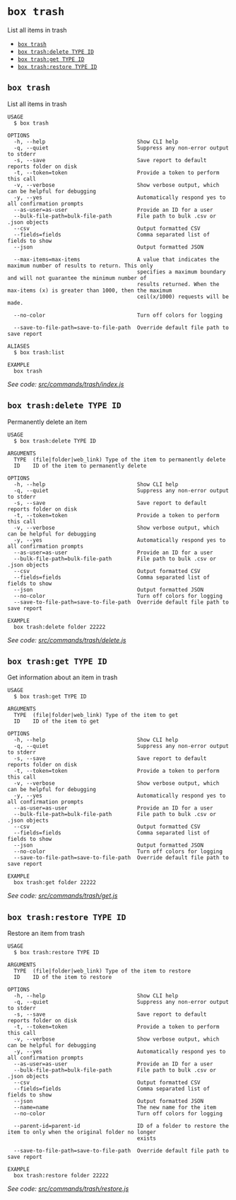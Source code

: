 `box trash`
===========

List all items in trash

* [`box trash`](#box-trash)
* [`box trash:delete TYPE ID`](#box-trashdelete-type-id)
* [`box trash:get TYPE ID`](#box-trashget-type-id)
* [`box trash:restore TYPE ID`](#box-trashrestore-type-id)

## `box trash`

List all items in trash

```
USAGE
  $ box trash

OPTIONS
  -h, --help                             Show CLI help
  -q, --quiet                            Suppress any non-error output to stderr
  -s, --save                             Save report to default reports folder on disk
  -t, --token=token                      Provide a token to perform this call
  -v, --verbose                          Show verbose output, which can be helpful for debugging
  -y, --yes                              Automatically respond yes to all confirmation prompts
  --as-user=as-user                      Provide an ID for a user
  --bulk-file-path=bulk-file-path        File path to bulk .csv or .json objects
  --csv                                  Output formatted CSV
  --fields=fields                        Comma separated list of fields to show
  --json                                 Output formatted JSON

  --max-items=max-items                  A value that indicates the maximum number of results to return. This only
                                         specifies a maximum boundary and will not guarantee the minimum number of
                                         results returned. When the max-items (x) is greater than 1000, then the maximum
                                         ceil(x/1000) requests will be made.

  --no-color                             Turn off colors for logging

  --save-to-file-path=save-to-file-path  Override default file path to save report

ALIASES
  $ box trash:list

EXAMPLE
  box trash
```

_See code: [src/commands/trash/index.js](https://github.com/box/boxcli/blob/v3.13.0/src/commands/trash/index.js)_

## `box trash:delete TYPE ID`

Permanently delete an item

```
USAGE
  $ box trash:delete TYPE ID

ARGUMENTS
  TYPE  (file|folder|web_link) Type of the item to permanently delete
  ID    ID of the item to permanently delete

OPTIONS
  -h, --help                             Show CLI help
  -q, --quiet                            Suppress any non-error output to stderr
  -s, --save                             Save report to default reports folder on disk
  -t, --token=token                      Provide a token to perform this call
  -v, --verbose                          Show verbose output, which can be helpful for debugging
  -y, --yes                              Automatically respond yes to all confirmation prompts
  --as-user=as-user                      Provide an ID for a user
  --bulk-file-path=bulk-file-path        File path to bulk .csv or .json objects
  --csv                                  Output formatted CSV
  --fields=fields                        Comma separated list of fields to show
  --json                                 Output formatted JSON
  --no-color                             Turn off colors for logging
  --save-to-file-path=save-to-file-path  Override default file path to save report

EXAMPLE
  box trash:delete folder 22222
```

_See code: [src/commands/trash/delete.js](https://github.com/box/boxcli/blob/v3.13.0/src/commands/trash/delete.js)_

## `box trash:get TYPE ID`

Get information about an item in trash

```
USAGE
  $ box trash:get TYPE ID

ARGUMENTS
  TYPE  (file|folder|web_link) Type of the item to get
  ID    ID of the item to get

OPTIONS
  -h, --help                             Show CLI help
  -q, --quiet                            Suppress any non-error output to stderr
  -s, --save                             Save report to default reports folder on disk
  -t, --token=token                      Provide a token to perform this call
  -v, --verbose                          Show verbose output, which can be helpful for debugging
  -y, --yes                              Automatically respond yes to all confirmation prompts
  --as-user=as-user                      Provide an ID for a user
  --bulk-file-path=bulk-file-path        File path to bulk .csv or .json objects
  --csv                                  Output formatted CSV
  --fields=fields                        Comma separated list of fields to show
  --json                                 Output formatted JSON
  --no-color                             Turn off colors for logging
  --save-to-file-path=save-to-file-path  Override default file path to save report

EXAMPLE
  box trash:get folder 22222
```

_See code: [src/commands/trash/get.js](https://github.com/box/boxcli/blob/v3.13.0/src/commands/trash/get.js)_

## `box trash:restore TYPE ID`

Restore an item from trash

```
USAGE
  $ box trash:restore TYPE ID

ARGUMENTS
  TYPE  (file|folder|web_link) Type of the item to restore
  ID    ID of the item to restore

OPTIONS
  -h, --help                             Show CLI help
  -q, --quiet                            Suppress any non-error output to stderr
  -s, --save                             Save report to default reports folder on disk
  -t, --token=token                      Provide a token to perform this call
  -v, --verbose                          Show verbose output, which can be helpful for debugging
  -y, --yes                              Automatically respond yes to all confirmation prompts
  --as-user=as-user                      Provide an ID for a user
  --bulk-file-path=bulk-file-path        File path to bulk .csv or .json objects
  --csv                                  Output formatted CSV
  --fields=fields                        Comma separated list of fields to show
  --json                                 Output formatted JSON
  --name=name                            The new name for the item
  --no-color                             Turn off colors for logging

  --parent-id=parent-id                  ID of a folder to restore the item to only when the original folder no longer
                                         exists

  --save-to-file-path=save-to-file-path  Override default file path to save report

EXAMPLE
  box trash:restore folder 22222
```

_See code: [src/commands/trash/restore.js](https://github.com/box/boxcli/blob/v3.13.0/src/commands/trash/restore.js)_
